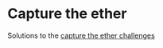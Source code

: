 # Capture the ether

Solutions to the [capture the ether challenges](https://capturetheether.com/challenges/)